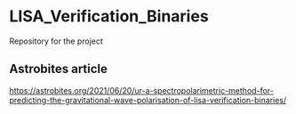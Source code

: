 # LISA_Verification_Binaries
Repository for the project 

## Astrobites article
https://astrobites.org/2021/06/20/ur-a-spectropolarimetric-method-for-predicting-the-gravitational-wave-polarisation-of-lisa-verification-binaries/
